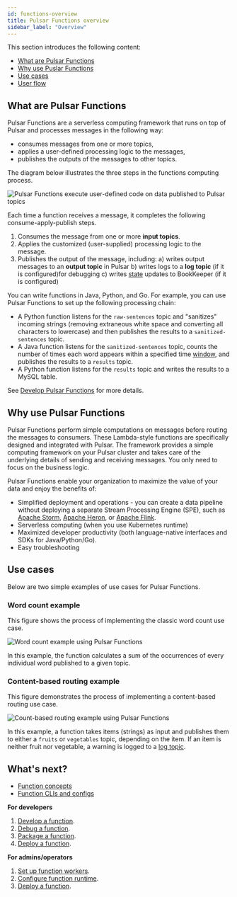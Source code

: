 ```yaml
---
id: functions-overview
title: Pulsar Functions overview
sidebar_label: "Overview"
---
```


This section introduces the following content:
* [What are Pulsar Functions](#what-are-pulsar-functions)
* [Why use Puslar Functions](#why-use-pulsar-functions)
* [Use cases](#use-cases)
* [User flow](#user-flow)


## What are Pulsar Functions

Pulsar Functions are a serverless computing framework that runs on top of Pulsar and processes messages in the following way:
* consumes messages from one or more topics,
* applies a user-defined processing logic to the messages,
* publishes the outputs of the messages to other topics.

The diagram below illustrates the three steps in the functions computing process. 

![Pulsar Functions execute user-defined code on data published to Pulsar topics](/assets/function-overview.svg)

Each time a function receives a message, it completes the following consume-apply-publish steps.
1. Consumes the message from one or more **input topics**. 
2. Applies the customized (user-supplied) processing logic to the message.
3. Publishes the output of the message, including:
    a) writes output messages to an **output topic** in Pulsar
    b) writes logs to a **log topic** (if it is configured)for debugging
    c) writes [state](functions-develop-state.md) updates to BookKeeper (if it is configured) 
    
You can write functions in Java, Python, and Go. For example, you can use Pulsar Functions to set up the following processing chain:
* A Python function listens for the `raw-sentences` topic and "sanitizes" incoming strings (removing extraneous white space and converting all characters to lowercase) and then publishes the results to a `sanitized-sentences` topic.
* A Java function listens for the `sanitized-sentences` topic, counts the number of times each word appears within a specified time [window](functions-concepts.md#window-function), and publishes the results to a `results` topic.
* A Python function listens for the `results` topic and writes the results to a MySQL table.

See [Develop Pulsar Functions](functions-develop.md) for more details.


## Why use Pulsar Functions

Pulsar Functions perform simple computations on messages before routing the messages to consumers. These Lambda-style functions are specifically designed and integrated with Pulsar. The framework provides a simple computing framework on your Pulsar cluster and takes care of the underlying details of sending and receiving messages. You only need to focus on the business logic.

Pulsar Functions enable your organization to maximize the value of your data and enjoy the benefits of:
* Simplified deployment and operations - you can create a data pipeline without deploying a separate Stream Processing Engine (SPE), such as [Apache Storm](http://storm.apache.org/), [Apache Heron](https://heron.incubator.apache.org/), or [Apache Flink](https://flink.apache.org/).
* Serverless computing (when you use Kubernetes runtime)
* Maximized developer productivity (both language-native interfaces and SDKs for Java/Python/Go).
* Easy troubleshooting

## Use cases

Below are two simple examples of use cases for Pulsar Functions.

### Word count example

This figure shows the process of implementing the classic word count use case.

![Word count example using Pulsar Functions](/assets/pulsar-functions-word-count.png)

In this example, the function calculates a sum of the occurrences of every individual word published to a given topic.

### Content-based routing example

This figure demonstrates the process of implementing a content-based routing use case. 

![Count-based routing example using Pulsar Functions](/assets/pulsar-functions-routing-example.png)

In this example, a function takes items (strings) as input and publishes them to either a `fruits` or `vegetables` topic, depending on the item. If an item is neither fruit nor vegetable, a warning is logged to a [log topic](functions-develop-log.md).

## What's next?

* [Function concepts](functions-concepts.md)
* [Function CLIs and configs](functions-cli.md)

**For developers**
1. [Develop a function](functions-develop.md).
2. [Debug a function](functions-debug.md).
3. [Package a function](functions-package.md).
4. [Deploy a function](functions-deploy.md).

**For admins/operators**
1. [Set up function workers](functions-worker.md).
2. [Configure function runtime](functions-runtime.md). 
3. [Deploy a function](functions-deploy.md).

